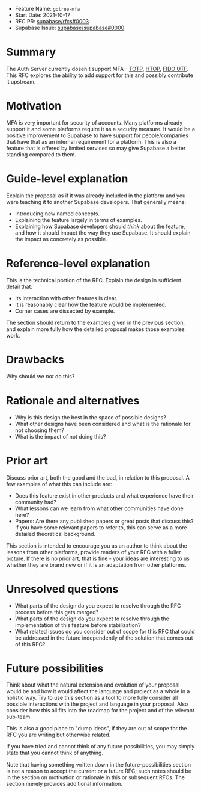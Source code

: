 - Feature Name: `gotrue-mfa`
- Start Date: 2021-10-17
- RFC PR: [supabase/rfcs#0003](https://github.com/supabase/rfcs/pull/3)
- Supabase Issue: [supabase/supabase#0000](https://github.com/supabase/supabase/issues/0000)

# Summary
[summary]: #summary

The Auth Server currently dosen't support MFA - [TOTP](https://datatracker.ietf.org/doc/html/rfc6238), [HTOP](https://datatracker.ietf.org/doc/html/rfc4226), [FIDO UTF](https://fidoalliance.org/specs/fido-u2f-v1.2-ps-20170411/fido-u2f-README-v1.2-ps-20170411.txt). This RFC explores the ability to add support for this and possibly contribute it upstream. 

# Motivation
[motivation]: #motivation

MFA is very important for security of accounts. Many platforms already support it and some platforms require it as a security measure. It would be a positive improvement to Supabase to have support for people/companies that have that as an internal requirement for a platform. This is also a feature that is offered by limited services so may give Supabase a better standing compared to them.

# Guide-level explanation
[guide-level-explanation]: #guide-level-explanation

Explain the proposal as if it was already included in the platform and you were teaching it to another Supabase developers. That generally means:

- Introducing new named concepts.
- Explaining the feature largely in terms of examples.
- Explaining how Supabase developers should *think* about the feature, and how it should impact the way they use Supabase. It should explain the impact as concretely as possible.


# Reference-level explanation
[reference-level-explanation]: #reference-level-explanation

This is the technical portion of the RFC. Explain the design in sufficient detail that:

- Its interaction with other features is clear.
- It is reasonably clear how the feature would be implemented.
- Corner cases are dissected by example.

The section should return to the examples given in the previous section, and explain more fully how the detailed proposal makes those examples work.

# Drawbacks
[drawbacks]: #drawbacks

Why should we *not* do this?

# Rationale and alternatives
[rationale-and-alternatives]: #rationale-and-alternatives

- Why is this design the best in the space of possible designs?
- What other designs have been considered and what is the rationale for not choosing them?
- What is the impact of not doing this?

# Prior art
[prior-art]: #prior-art

Discuss prior art, both the good and the bad, in relation to this proposal.
A few examples of what this can include are:

- Does this feature exist in other products and what experience have their community had?
- What lessons can we learn from what other communities have done here?
- Papers: Are there any published papers or great posts that discuss this? If you have some relevant papers to refer to, this can serve as a more detailed theoretical background.

This section is intended to encourage you as an author to think about the lessons from other platforms, provide readers of your RFC with a fuller picture.
If there is no prior art, that is fine - your ideas are interesting to us whether they are brand new or if it is an adaptation from other platforms.

# Unresolved questions
[unresolved-questions]: #unresolved-questions

- What parts of the design do you expect to resolve through the RFC process before this gets merged?
- What parts of the design do you expect to resolve through the implementation of this feature before stabilization?
- What related issues do you consider out of scope for this RFC that could be addressed in the future independently of the solution that comes out of this RFC?

# Future possibilities
[future-possibilities]: #future-possibilities

Think about what the natural extension and evolution of your proposal would
be and how it would affect the language and project as a whole in a holistic
way. Try to use this section as a tool to more fully consider all possible
interactions with the project and language in your proposal.
Also consider how this all fits into the roadmap for the project
and of the relevant sub-team.

This is also a good place to "dump ideas", if they are out of scope for the
RFC you are writing but otherwise related.

If you have tried and cannot think of any future possibilities,
you may simply state that you cannot think of anything.

Note that having something written down in the future-possibilities section
is not a reason to accept the current or a future RFC; such notes should be
in the section on motivation or rationale in this or subsequent RFCs.
The section merely provides additional information.
